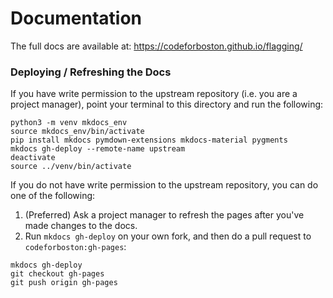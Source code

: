 # Documentation

The full docs are available at: https://codeforboston.github.io/flagging/

### Deploying / Refreshing the Docs

If you have write permission to the upstream repository (i.e. you are a project manager), point your terminal to this directory and run the following:

```shell script
python3 -m venv mkdocs_env
source mkdocs_env/bin/activate
pip install mkdocs pymdown-extensions mkdocs-material pygments
mkdocs gh-deploy --remote-name upstream
deactivate
source ../venv/bin/activate
```

If you do not have write permission to the upstream repository, you can do one of the following:
 
 1. (Preferred) Ask a project manager to refresh the pages after you've made changes to the docs.
 2. Run `mkdocs gh-deploy` on your own fork, and then do a pull request to `codeforboston:gh-pages`:
 
```shell script
mkdocs gh-deploy
git checkout gh-pages
git push origin gh-pages
```

